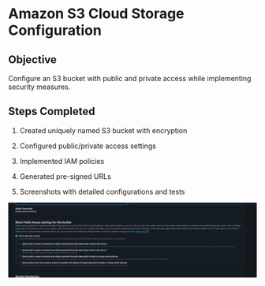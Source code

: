 # Amazon S3 Cloud Storage Configuration

## Objective
Configure an S3 bucket with public and private access while implementing security measures.

## Steps Completed
1. Created uniquely named S3 bucket with encryption

2. Configured public/private access settings

3. Implemented IAM policies

4. Generated pre-signed URLs

5. Screenshots with detailed configurations and tests

![step1](prove1.png)


